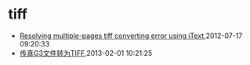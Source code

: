 # tiff
* [Resolving multiple-pages tiff converting error using iText](/2012/2012-07-17-resolving-multiple-pages-tiff-converting-error-using-itext),2012-07-17 09:20:33
* [传真G3文件转为TIFF](/2013/2013-02-01-fax-g3-to-tiff),2013-02-01 10:21:25
